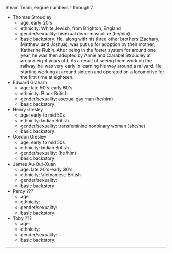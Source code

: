 Steam Team, engine numbers 1 through 7.
- Thomas Stroudley
	- age: early 20's
	- ethnicity: White Jewish, from Brighton, England
	- gender/sexuality: bisexual demi-masculine (he/him)
	- basic backstory: He, along with his three other brothers (Zachary, Matthew, and Joshua), was put up for adoption by their mother, Katherine Rubin. After being in the foster system for around one year, he was then adopted by Annie and Clarabel Stroudley at around eight years old. As a result of seeing them work on the railway, he was very early in learning his way around a railyard. He starting working at around sixteen and operated on a locomotive for the first time at eighteen.
- Edward Graham
	- age: late 50's-early 60's
	- ethnicity: Black British
	- gender/sexuality: asexual gay man (he/him)
	- basic backstory:
- Henry Gresley
	- age: early to mid 50s
	- ethnicity: Indian British
	- gender/sexuality: transfeminine nonbinary woman (she/he)
	- basic backstory:
- Gordon Gresley
	- age: early to mid 50s
	- ethnicity: Indian British
	- gender/sexuality: (he/him)
	- basic backstory:
- James Au-Qui-Xuan
	- age: late 20's-early 30's
	- ethnicity: Vietnamese British
	- gender/sexuality:
	- basic backstory:
- Percy ???
	- age:
	- ethnicity:
	- gender/sexuality:
	- basic backstory:
- Toby ???
	- age:
	- ethnicity:
	- gender/sexuality:
	- basic backstory:
---

